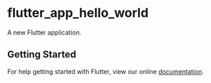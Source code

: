 # flutter_app_hello_world

A new Flutter application.

## Getting Started

For help getting started with Flutter, view our online
[documentation](https://flutter.io/).
